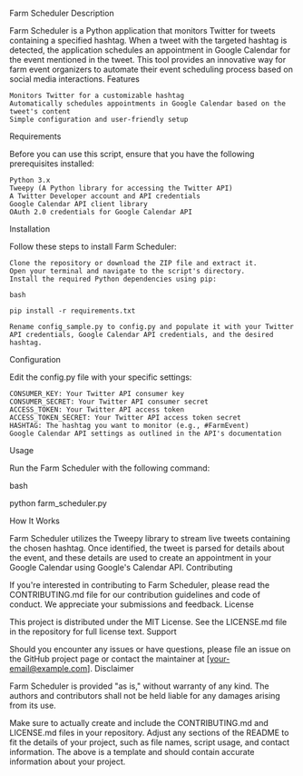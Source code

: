 Farm Scheduler
Description

Farm Scheduler is a Python application that monitors Twitter for tweets containing a specified hashtag. When a tweet with the targeted hashtag is detected, the application schedules an appointment in Google Calendar for the event mentioned in the tweet. This tool provides an innovative way for farm event organizers to automate their event scheduling process based on social media interactions.
Features

    Monitors Twitter for a customizable hashtag
    Automatically schedules appointments in Google Calendar based on the tweet's content
    Simple configuration and user-friendly setup

Requirements

Before you can use this script, ensure that you have the following prerequisites installed:

    Python 3.x
    Tweepy (A Python library for accessing the Twitter API)
    A Twitter Developer account and API credentials
    Google Calendar API client library
    OAuth 2.0 credentials for Google Calendar API

Installation

Follow these steps to install Farm Scheduler:

    Clone the repository or download the ZIP file and extract it.
    Open your terminal and navigate to the script's directory.
    Install the required Python dependencies using pip:

    bash

    pip install -r requirements.txt

    Rename config_sample.py to config.py and populate it with your Twitter API credentials, Google Calendar API credentials, and the desired hashtag.

Configuration

Edit the config.py file with your specific settings:

    CONSUMER_KEY: Your Twitter API consumer key
    CONSUMER_SECRET: Your Twitter API consumer secret
    ACCESS_TOKEN: Your Twitter API access token
    ACCESS_TOKEN_SECRET: Your Twitter API access token secret
    HASHTAG: The hashtag you want to monitor (e.g., #FarmEvent)
    Google Calendar API settings as outlined in the API's documentation

Usage

Run the Farm Scheduler with the following command:

bash

python farm_scheduler.py

How It Works

Farm Scheduler utilizes the Tweepy library to stream live tweets containing the chosen hashtag. Once identified, the tweet is parsed for details about the event, and these details are used to create an appointment in your Google Calendar using Google's Calendar API.
Contributing

If you're interested in contributing to Farm Scheduler, please read the CONTRIBUTING.md file for our contribution guidelines and code of conduct. We appreciate your submissions and feedback.
License

This project is distributed under the MIT License. See the LICENSE.md file in the repository for full license text.
Support

Should you encounter any issues or have questions, please file an issue on the GitHub project page or contact the maintainer at [your-email@example.com].
Disclaimer

Farm Scheduler is provided "as is," without warranty of any kind. The authors and contributors shall not be held liable for any damages arising from its use.

Make sure to actually create and include the CONTRIBUTING.md and LICENSE.md files in your repository. Adjust any sections of the README to fit the details of your project, such as file names, script usage, and contact information. The above is a template and should contain accurate information about your project.